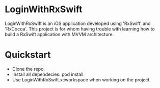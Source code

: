 # LoginWithRxSwift

LoginWithRxSwift is an iOS application developed using 'RxSwift' and 'RxCocoa'. This project is for whom having trouble with learning how to build a RxSwift application with MVVM architecture.

# Quickstart
-  Clone the repo.
- Install all dependecies: pod install.
- Use LoginWithRxSwift.xcworkspace when working on the project.
